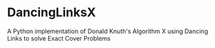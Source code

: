 # DancingLinksX
A Python implementation of Donald Knuth's Algorithm X using Dancing Links to solve Exact Cover Problems
